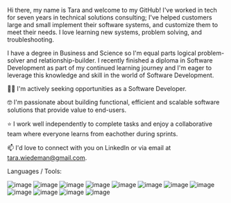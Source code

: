 
Hi there, my name is Tara and welcome to my GitHub! I've worked in tech for seven years in technical solutions consulting; I've helped customers large and small implement their software systems, and customize them to meet their needs. I love learning new systems, problem solving, and troubleshooting. 

I have a degree in Business and Science so I'm equal parts logical problem-solver and relationship-builder. I recently finished a diploma in Software Development as part of my continued learning journey and I'm eager to leverage this knowledge and skill in the world of Software Development.



👩‍💻 I'm actively seeking opportunities as a Software Developer.  

🤓 I'm passionate about building functional, efficient and scalable software solutions that provide value to end-users.  

⭐️ I work well independently to complete tasks and enjoy a collaborative team where everyone learns from eachother during sprints.  

📫 I'd love to connect with you on LinkedIn or via email at tara.wiedeman@gmail.com.  


Languages / Tools:


![image](https://github.com/tarawiedeman/tara-wiedeman/assets/33428501/69e13c05-1161-44fe-827e-1f611811c364)
![image](https://github.com/tarawiedeman/tara-wiedeman/assets/33428501/59ebade2-8fae-440e-9878-7d7268266691)
![image](https://github.com/tarawiedeman/tara-wiedeman/assets/33428501/5c23188b-c386-44f9-90a8-6b048585a83d)
![image](https://github.com/tarawiedeman/tara-wiedeman/assets/33428501/830c9432-432d-453b-a7dd-281f1f0fb9b5)
![image](https://github.com/tarawiedeman/tara-wiedeman/assets/33428501/ed75c88f-01d7-4d2e-bb1b-e61bf232aab5)
![image](https://github.com/tarawiedeman/tara-wiedeman/assets/33428501/b3eddf86-aaa3-4bed-99d6-02961dee1fef)
![image](https://github.com/tarawiedeman/tara-wiedeman/assets/33428501/e7bca7c7-9c39-43c1-8076-6c9f9a0c4379)
![image](https://github.com/tarawiedeman/tara-wiedeman/assets/33428501/62ca3f6e-ac25-4800-b7b8-10f6da915795)
![image](https://github.com/tarawiedeman/tara-wiedeman/assets/33428501/d38490e9-2240-422b-9658-7583b0f3b5d6)
![image](https://github.com/tarawiedeman/tara-wiedeman/assets/33428501/eb63dc73-6dfc-496c-90cd-4d6942a81452)
![image](https://github.com/tarawiedeman/tara-wiedeman/assets/33428501/9dbb5589-45f8-44b2-89a7-c09dc778cc53)
![image](https://github.com/tarawiedeman/tara-wiedeman/assets/33428501/1eb86acf-4cf1-4e12-935e-573b46c87d85)


